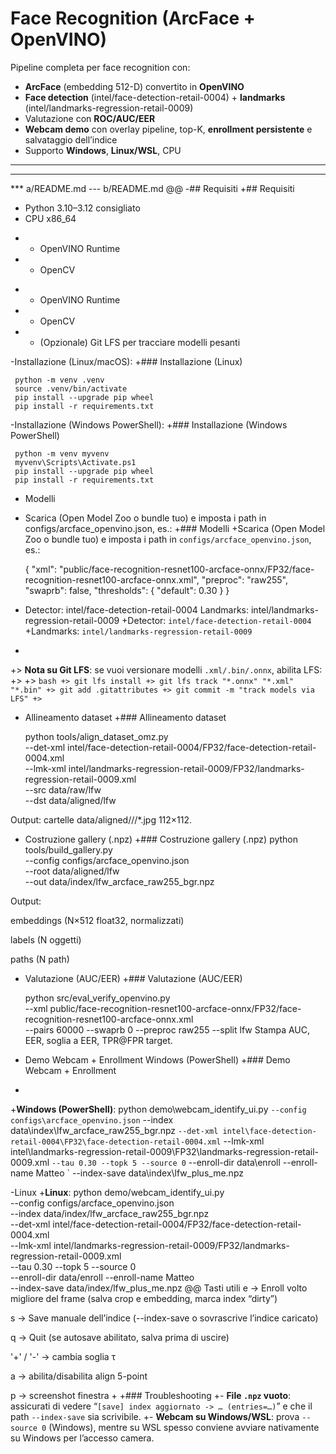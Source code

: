 # Face Recognition (ArcFace + OpenVINO)

Pipeline completa per face recognition con:
- **ArcFace** (embedding 512-D) convertito in **OpenVINO**
- **Face detection** (intel/face-detection-retail-0004) + **landmarks** (intel/landmarks-regression-retail-0009)
- Valutazione con **ROC/AUC/EER**
- **Webcam demo** con overlay pipeline, top-K, **enrollment persistente** e salvataggio dell’indice
- Supporto **Windows**, **Linux/WSL**, CPU
---



---

*** a/README.md
--- b/README.md
@@
-## Requisiti
+## Requisiti
 
   * Python 3.10–3.12 consigliato
   * CPU x86_64
-  * OpenVINO Runtime
-  * OpenCV
+  * OpenVINO Runtime
+  * OpenCV
+  * (Opzionale) Git LFS per tracciare modelli pesanti
 
-Installazione (Linux/macOS):
+### Installazione (Linux)
 
     python -m venv .venv
     source .venv/bin/activate
     pip install --upgrade pip wheel
     pip install -r requirements.txt
 
-Installazione (Windows PowerShell):
+### Installazione (Windows PowerShell)
 
     python -m venv myvenv
     myvenv\Scripts\Activate.ps1
     pip install --upgrade pip wheel
     pip install -r requirements.txt
 
- Modelli
- Scarica (Open Model Zoo o bundle tuo) e imposta i path in configs/arcface_openvino.json, es.:
+### Modelli
+Scarica (Open Model Zoo o bundle tuo) e imposta i path in `configs/arcface_openvino.json`, es.:
 
     {
       "xml": "public/face-recognition-resnet100-arcface-onnx/FP32/face-recognition-resnet100-arcface-onnx.xml",
       "preproc": "raw255",
       "swaprb": false,
       "thresholds": { "default": 0.30 }
     }
 
- Detector: intel/face-detection-retail-0004 Landmarks: intel/landmarks-regression-retail-0009
+Detector: `intel/face-detection-retail-0004`  
+Landmarks: `intel/landmarks-regression-retail-0009`
+
+> **Nota su Git LFS**: se vuoi versionare modelli `.xml/.bin/.onnx`, abilita LFS:
+>
+> ```bash
+> git lfs install
+> git lfs track "*.onnx" "*.xml" "*.bin"
+> git add .gitattributes
+> git commit -m "track models via LFS"
+> ```
 
- Allineamento dataset
+### Allineamento dataset
 
     python tools/align_dataset_omz.py \
       --det-xml intel/face-detection-retail-0004/FP32/face-detection-retail-0004.xml \
       --lmk-xml intel/landmarks-regression-retail-0009/FP32/landmarks-regression-retail-0009.xml \
       --src data/raw/lfw \
       --dst data/aligned/lfw
 
 Output: cartelle data/aligned///*.jpg 112×112.
 
- Costruzione gallery (.npz)
+### Costruzione gallery (.npz)
     python tools/build_gallery.py \
       --config configs/arcface_openvino.json \
       --root data/aligned/lfw \
       --out data/index/lfw_arcface_raw255_bgr.npz
 
 Output:
 
 embeddings (N×512 float32, normalizzati)
 
 labels (N oggetti)
 
 paths (N path)
 
- Valutazione (AUC/EER)
+### Valutazione (AUC/EER)
 
     python src/eval_verify_openvino.py \
       --xml public/face-recognition-resnet100-arcface-onnx/FP32/face-recognition-resnet100-arcface-onnx.xml \
       --pairs 60000 --swaprb 0 --preproc raw255 --split lfw
 Stampa AUC, EER, soglia a EER, TPR@FPR target.
 
- Demo Webcam + Enrollment Windows (PowerShell)
+### Demo Webcam + Enrollment
+
+**Windows (PowerShell)**:
     python demo\webcam_identify_ui.py `
       --config configs\arcface_openvino.json `
       --index data\index\lfw_arcface_raw255_bgr.npz `
       --det-xml intel\face-detection-retail-0004\FP32\face-detection-retail-0004.xml `
       --lmk-xml intel\landmarks-regression-retail-0009\FP32\landmarks-regression-retail-0009.xml `
       --tau 0.30 --topk 5 --source 0 `
       --enroll-dir data\enroll --enroll-name Matteo `
       --index-save data\index\lfw_plus_me.npz
 
-Linux
+**Linux**:
     python demo/webcam_identify_ui.py \
       --config configs/arcface_openvino.json \
       --index data/index/lfw_arcface_raw255_bgr.npz \
       --det-xml intel/face-detection-retail-0004/FP32/face-detection-retail-0004.xml \
       --lmk-xml intel/landmarks-regression-retail-0009/FP32/landmarks-regression-retail-0009.xml \
       --tau 0.30 --topk 5 --source 0 \
       --enroll-dir data/enroll --enroll-name Matteo \
       --index-save data/index/lfw_plus_me.npz
@@
 Tasti utili
 e → Enroll volto migliore del frame (salva crop e embedding, marca index “dirty”)
 
 s → Save manuale dell’indice (--index-save o sovrascrive l’indice caricato)
 
 q → Quit (se autosave abilitato, salva prima di uscire)
 
 '+' / '-' → cambia soglia τ
 
 a → abilita/disabilita align 5-point
 
 p → screenshot finestra
+
+### Troubleshooting
+- **File `.npz` vuoto**: assicurati di vedere “`[save] index aggiornato -> … (entries=…)`” e che il path `--index-save` sia scrivibile.
+- **Webcam su Windows/WSL**: prova `--source 0` (Windows), mentre su WSL spesso conviene avviare nativamente su Windows per l’accesso camera.
